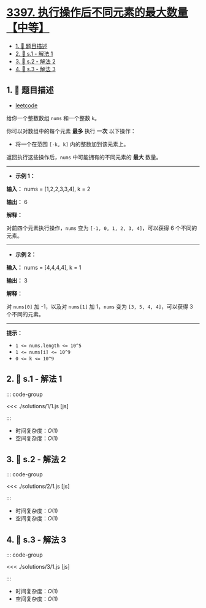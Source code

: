 # [3397. 执行操作后不同元素的最大数量【中等】](https://github.com/tnotesjs/TNotes.leetcode/tree/main/notes/3397.%20%E6%89%A7%E8%A1%8C%E6%93%8D%E4%BD%9C%E5%90%8E%E4%B8%8D%E5%90%8C%E5%85%83%E7%B4%A0%E7%9A%84%E6%9C%80%E5%A4%A7%E6%95%B0%E9%87%8F%E3%80%90%E4%B8%AD%E7%AD%89%E3%80%91)

<!-- region:toc -->

- [1. 📝 题目描述](#1--题目描述)
- [2. 🎯 s.1 - 解法 1](#2--s1---解法-1)
- [3. 🎯 s.2 - 解法 2](#3--s2---解法-2)
- [4. 🎯 s.3 - 解法 3](#4--s3---解法-3)

<!-- endregion:toc -->

## 1. 📝 题目描述

- [leetcode](https://leetcode.cn/problems/maximum-number-of-distinct-elements-after-operations/)

给你一个整数数组 `nums` 和一个整数 `k`。

你可以对数组中的每个元素 **最多** 执行 **一次** 以下操作：

- 将一个在范围 `[-k, k]` 内的整数加到该元素上。

返回执行这些操作后，`nums` 中可能拥有的不同元素的 **最大** 数量。

---

- **示例 1：**

**输入：** nums = [1,2,2,3,3,4], k = 2

**输出：** 6

**解释：**

对前四个元素执行操作，`nums` 变为 `[-1, 0, 1, 2, 3, 4]`，可以获得 6 个不同的元素。

---

- **示例 2：**

**输入：** nums = [4,4,4,4], k = 1

**输出：** 3

**解释：**

对 `nums[0]` 加 -1，以及对 `nums[1]` 加 1，`nums` 变为 `[3, 5, 4, 4]`，可以获得 3 个不同的元素。

---

**提示：**

- `1 <= nums.length <= 10^5`
- `1 <= nums[i] <= 10^9`
- `0 <= k <= 10^9`

## 2. 🎯 s.1 - 解法 1

::: code-group

<<< ./solutions/1/1.js [js]

:::

- 时间复杂度：$O(1)$
- 空间复杂度：$O(1)$

## 3. 🎯 s.2 - 解法 2

::: code-group

<<< ./solutions/2/1.js [js]

:::

- 时间复杂度：$O(1)$
- 空间复杂度：$O(1)$

## 4. 🎯 s.3 - 解法 3

::: code-group

<<< ./solutions/3/1.js [js]

:::

- 时间复杂度：$O(1)$
- 空间复杂度：$O(1)$
